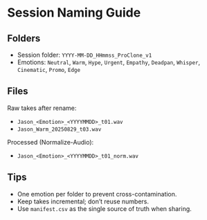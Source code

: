 # Session Naming Guide

## Folders
- Session folder: `YYYY-MM-DD_HHmmss_ProClone_v1`
- Emotions: `Neutral`, `Warm`, `Hype`, `Urgent`, `Empathy`, `Deadpan`, `Whisper`, `Cinematic`, `Promo`, `Edge`

## Files
Raw takes after rename:
- `Jason_<Emotion>_<YYYYMMDD>_t01.wav`
- `Jason_Warm_20250829_t03.wav`

Processed (Normalize-Audio):
- `Jason_<Emotion>_<YYYYMMDD>_t01_norm.wav`

## Tips
- One emotion per folder to prevent cross-contamination.
- Keep takes incremental; don’t reuse numbers.
- Use `manifest.csv` as the single source of truth when sharing.
